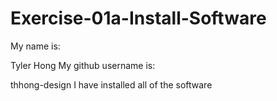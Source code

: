 # Exercise-01a-Install-Software
My name is:

Tyler Hong
My github username is:

thhong-design
I have installed all of the software
